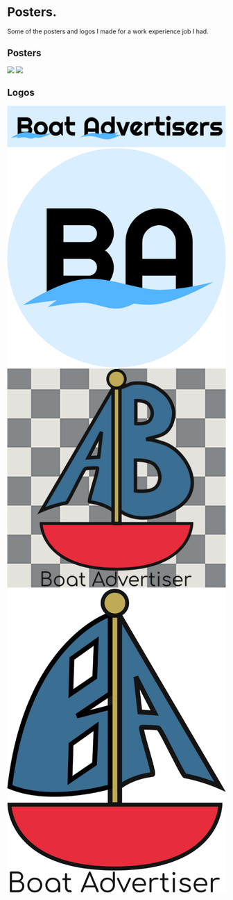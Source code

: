 # Posters.

Some of the posters and logos I made for a work experience job I had.

## Posters

![](poster&#32;project/finished.png)
![](posterForWork/poster2-01.png)

## Logos

![](Boatlogo/rect4163-3.png)
![](Boatlogo/rect4163.png)
![](draft2&#32;example&#32;background.png)
![](draft2.png)